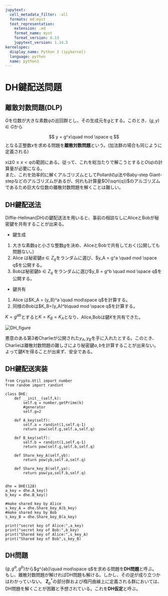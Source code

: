 ```yaml
---
jupytext:
  cell_metadata_filter: -all
  formats: md:myst
  text_representation:
    extension: .md
    format_name: myst
    format_version: 0.13
    jupytext_version: 1.14.5
kernelspec:
  display_name: Python 3 (ipykernel)
  language: python
  name: python3
---
```


# DH鍵配送問題

## 離散対数問題(DLP)
$G$を位数が大きな素数$q$の巡回群とし、その生成元を$g$とする。このとき、$(g,y) \in G$から

$$
y = g^x\quad mod \space q
$$
となる正整数$x$を求める問題を**離散対数問題**という。(加法群の場合も同じように定義される)　　

$x$は$0 \leq x < q$の範囲にある。従って、これを総当たりで解こうとすると$O(q)$の計算量が必要になる。  
また、これを効率的に解くアルゴリズムとしてPollardの$\rho$法やBaby-step Giant-stepなどのアルゴリズムがあるが、何れも計算量$O(\sqrt{q})$のアルゴリズムであるため巨大な位数の離散対数問題を解くことは難しい。

## DH鍵配送法
Diffie-Hellman(DH)の鍵配送法を用いると、事前の相談なしにAliceとBobが秘密鍵を共有することが出来る。

- 鍵生成
1.  大きな素数$q$と小さな整数$g$を決め、AliceとBobで共有しておく(公開しても問題ない。)
2. Alice は秘密鍵$a \in Z_q$をランダムに選び、$y_A = g^a \quad mod \space q$を公開する。
3. Bobは秘密鍵$b\in Z_q$ をランダムに選び$y_B = g^b \quad mod \space q$を公開する。

- 鍵共有
1. Alice は$K_A = (y_B)^a \quad mod\space q$を計算する。
2. 同様のBobは$K_B=(y_A)^b\quad mod \space q$を計算する。

$K=g^{ab}$とすると$K=K_B=K_A$となり、Alice,Bobは鍵$K$を共有できた。  

![DH_figure](./_build/html/_images/DH.png)

悪意のある第3者Charlieが公開された$y_A,y_B$を手に入れたとする。このとき、Charlieは離散対数問題の難しさにより秘密鍵$a,b$を計算することが出来ない。よって鍵$K$を得ることが出来ず、安全である。

## DH鍵配送実装

```{code-cell}
from Crypto.Util import number
from random import randint

class DHE:
    def __init__(self,k):
        self.q = number.getPrime(k)
        #generator
        self.g=2
    
    def A_key(self):
        self.a = randint(1,self.q-1)
        return pow(self.g,self.a,self.q)
    
    def B_key(self):
        self.b = randint(1,self.q-1)
        return pow(self.g,self.b,self.q)
    
    def Share_key_A(self,yb):
        return pow(yb,self.a,self.q)
    
    def Share_key_B(self,ya):
        return pow(ya,self.b,self.q)
    

dhe = DHE(128)
a_key = dhe.A_key()
b_key = dhe.B_key()

#make shared key by Alice
s_key_A = dhe.Share_key_A(b_key)
#make shared key by Bob
s_key_B = dhe.Share_key_B(a_key)

print("secret key of Alice:",a_key)
print("secret key of Bob:",b_key)
print("Shared key of Alice:",s_key_A)
print("Shared key of Bob",s_key_B)

```

## DH問題
$(g,g^a,g^b)$から$g^{ab}\quad mod\space q$を求める問題を**DH問題**と呼ぶ。  
もし、離散対数問題が解ければDH問題も解ける。しかし、その逆が成り立つかはわかっていない。
$\mathbf{Z}_p^*$の部分群および楕円曲線上に定義される群においては、DH問題を解くことが困難と予想されている。これを**DH仮定**と呼ぶ。